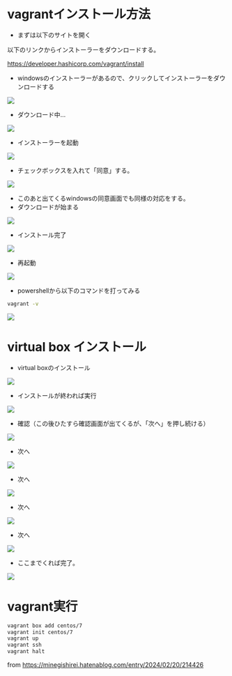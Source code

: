




# vagrantインストール方法

- まずは以下のサイトを開く

以下のリンクからインストーラーをダウンロードする。

https://developer.hashicorp.com/vagrant/install

- windowsのインストーラーがあるので、クリックしてインストーラーをダウンロードする

<img src="https://github.com/minegishirei/store/blob/main/vagrant/install/1vagrant_web_windows.png?raw=true">


- ダウンロード中...

<img src="https://github.com/minegishirei/store/blob/main/vagrant/install/2vagrant_downloading.png?raw=true">


- インストーラーを起動

<img src="https://github.com/minegishirei/store/blob/main/vagrant/install/3vagrant_installed.png?raw=true">


- チェックボックスを入れて「同意」する。

<img src="https://github.com/minegishirei/store/blob/main/vagrant/install/4vagrant_agree.png?raw=true">

- このあと出てくるwindowsの同意画面でも同様の対応をする。
- ダウンロードが始まる

<img src="https://github.com/minegishirei/store/blob/main/vagrant/install/5vagrant_donloading.png?raw=true">

- インストール完了

<img src="https://github.com/minegishirei/store/blob/main/vagrant/install/6installed.png?raw=true">

- 再起動

<img src="https://github.com/minegishirei/store/blob/main/vagrant/install/7restart.png?raw=true">

- powershellから以下のコマンドを打ってみる

```sh
vagrant -v
```

<img src="https://github.com/minegishirei/store/blob/main/vagrant/install/8powershell.png?raw=true">






# virtual box インストール


- virtual boxのインストール

<img src="https://github.com/minegishirei/store/blob/main/vagrant/install/100virtual_box.png?raw=true">

- インストールが終われば実行

<img src="https://github.com/minegishirei/store/blob/main/vagrant/install/101run.png?raw=true">

- 確認（この後ひたすら確認画面が出てくるが、「次へ」を押し続ける）

<img src="https://github.com/minegishirei/store/blob/main/vagrant/install/102confilm.png?raw=true">

- 次へ

<img src="https://github.com/minegishirei/store/blob/main/vagrant/install/103confilm.png?raw=true">

- 次へ

<img src="https://github.com/minegishirei/store/blob/main/vagrant/install/104confilm.png?raw=true">

- 次へ

<img src="https://github.com/minegishirei/store/blob/main/vagrant/install/105confilm.png?raw=true">

- 次へ

<img src="https://github.com/minegishirei/store/blob/main/vagrant/install/106confilm.png?raw=true">

- ここまでくれば完了。

<img src="https://github.com/minegishirei/store/blob/main/vagrant/install/107confilm.png?raw=true">



# vagrant実行


```sh
vagrant box add centos/7
vagrant init centos/7
vagrant up
vagrant ssh
vagrant halt
```



























from https://minegishirei.hatenablog.com/entry/2024/02/20/214426